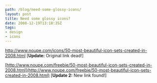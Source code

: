 ```yaml
---
path: /blog/need-some-glossy-icons/
layout: post
title: Need some glossy icons?
date: 2008-12-19T13:18:35Z
tags:
- design
- icons
---
```


http://www.noupe.com/icons/50-most-beautiful-icon-sets-created-in-2008.html \[**Update:** Original link dead!\]

[http://www.noupe.com/freebie/50-most-beautiful-icon-sets-created-in-2008.html](http://www.noupe.com/freebie/50-most-beautiful-icon-sets-created-in-2008.html) \[**Update 2:** New link found!\]